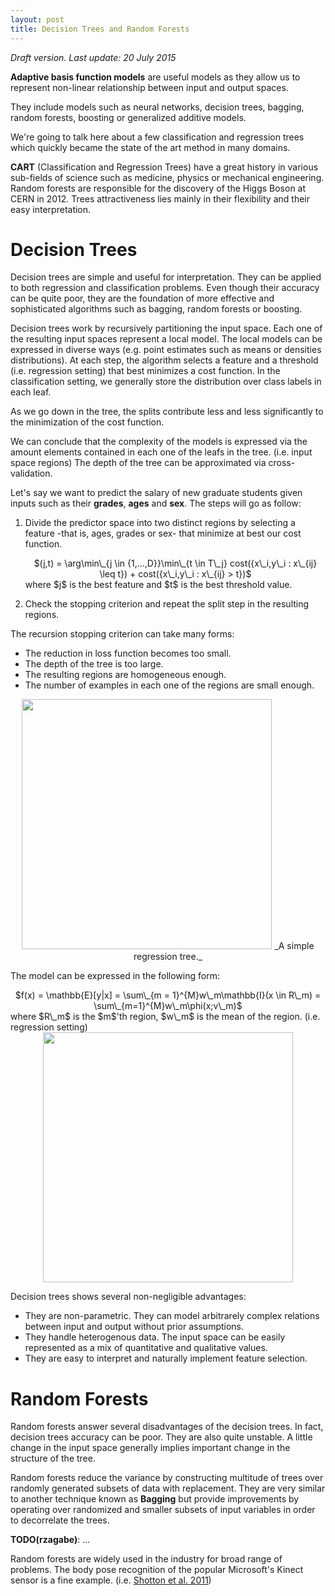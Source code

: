 ```yaml
---
layout: post
title: Decision Trees and Random Forests
---
```

_Draft version. Last update: 20 July 2015_

**Adaptive basis function models** are useful models as they allow us
  to represent non-linear relationship between input and output
  spaces.

They include models such as neural networks, decision trees, bagging,
random forests, boosting or generalized additive models.

We're going to talk here about a few classification and regression
trees which quickly became the state of the art method in many
domains.

**CART** (Classification and Regression Trees) have a great history in
  various sub-fields of science such as medicine, physics or
  mechanical engineering. Random forests are responsible for the
  discovery of the Higgs Boson at CERN in 2012. Trees attractiveness
  lies mainly in their flexibility and their easy interpretation.

# Decision Trees

Decision trees are simple and useful for interpretation. They can be
applied to both regression and classification problems. Even though
their accuracy can be quite poor, they are the foundation of more
effective and sophisticated algorithms such as bagging, random forests
or boosting.

Decision trees work by recursively partitioning the input space. Each
one of the resulting input spaces represent a local model. The local
models can be expressed in diverse ways (e.g. point estimates such as
means or densities distributions). At each step, the algorithm selects
a feature and a threshold (i.e. regression setting) that best
minimizes a cost function. In the classification setting, we generally
store the distribution over class labels in each leaf.

As we go down in the tree, the splits contribute less and less
significantly to the minimization of the cost function.

We can conclude that the complexity of the models is expressed via the
amount elements contained in each one of the leafs in the tree. (i.e.
input space regions) The depth of the tree can be approximated via
cross-validation.

Let's say we want to predict the salary of new graduate students given
inputs such as their **grades**, **ages** and **sex**. The steps will
go as follow:

1. Divide the predictor space into two distinct regions by selecting a
   feature -that is, ages, grades or sex- that minimize at best our
   cost function.
   <center> $(j,t) = \arg\min\_{j \in {1,...,D}}\min\_{t \in T\_j}
   cost({x\_i,y\_i : x\_{ij} \leq t}) + cost({x\_i,y\_i : x\_{ij} >
   t})$ </center>
   where $j$ is the best feature and $t$ is the best threshold value.

2. Check the stopping criterion and repeat the split step in the
resulting regions.

The recursion stopping criterion can take many forms:

- The reduction in loss function becomes too small.
- The depth of the tree is too large.
- The resulting regions are homogeneous enough.
- The number of examples in each one of the regions are small enough.

<center><img height="400" src="http://i.imgur.com/sfeFob4.jpg">
_A simple regression tree._
</center>

The model can be expressed in the following form:
<center> $f(x) = \mathbb{E}[y|x] = \sum\_{m = 1}^{M}w\_m\mathbb{I}(x
\in R\_m) = \sum\_{m=1}^{M}w\_m\phi(x;v\_m)$ </center>
where $R\_m$ is the $m$'th region, $w\_m$ is the mean of the region.
(i.e. regression setting)

<center><img height="400" src="http://i.imgur.com/HxnvlFJ.png">
</center>

Decision trees shows several non-negligible advantages:

- They are non-parametric. They can model arbitrarely complex
relations between input and output without prior assumptions.
- They handle heterogenous data. The input space can be easily
represented as a mix of quantitative and qualitative values.
- They are easy to interpret and naturally implement feature
selection.

# Random Forests

Random forests answer several disadvantages of the decision trees. In
fact, decision trees accuracy can be poor. They are also quite
unstable. A little change in the input space generally implies
important change in the structure of the tree.

Random forests reduce the variance by constructing multitude of trees
over randomly generated subsets of data with replacement. They are
very similar to another technique known as **Bagging** but provide
improvements by operating over randomized and smaller subsets of input
variables in order to decorrelate the trees.

**TODO(rzagabe)**: ...

Random forests are widely used in the industry for broad range of
problems. The body pose recognition of the popular Microsoft's Kinect
sensor is a fine example. (i.e.
[Shotton et al. 2011](http://research.microsoft.com/pubs/145347/BodyPartRecognition.pdf))
